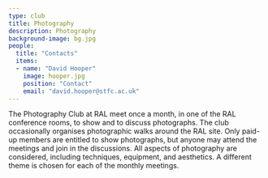 ```yaml
---
type: club
title: Photography
description: Photography
background-image: bg.jpg
people:
  title: "Contacts"
  items:
  - name: "David Hooper"
    image: hooper.jpg
    position: "Contact"
    email: "david.hooper@stfc.ac.uk"
---
```


The Photography Club at RAL meet once a month, in one of the RAL conference rooms, to show and to discuss photographs. The club occasionally organises photographic walks around the RAL site.  Only paid-up members are entitled to show photographs, but anyone may attend the meetings and join in the discussions. All aspects of photography are considered, including techniques, equipment, and aesthetics. A different theme is chosen for each of the monthly meetings.
